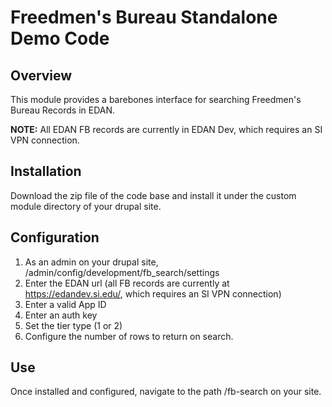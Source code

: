 # Freedmen's Bureau Standalone Demo Code

## Overview
<p>
	This module provides a barebones interface for searching Freedmen's Bureau Records
	in EDAN.
</p>

<p><b>NOTE:</b> All EDAN FB records are currently in EDAN Dev, which requires an SI VPN connection.</p>

## Installation
Download the zip file of the code base and install it under the custom module directory of your drupal site.

## Configuration
1. As an admin on your drupal site, /admin/config/development/fb_search/settings
2. Enter the EDAN url (all FB records are currently at https://edandev.si.edu/, which requires an SI VPN connection)
3. Enter a valid App ID
4. Enter an auth key
5. Set the tier type (1 or 2)
6. Configure the number of rows to return on search.

## Use
Once installed and configured, navigate to the path /fb-search on your site. 
